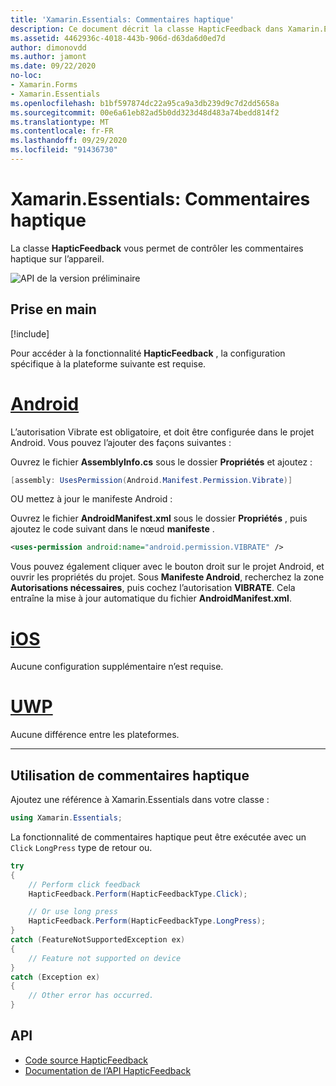 ```yaml
---
title: 'Xamarin.Essentials: Commentaires haptique'
description: Ce document décrit la classe HapticFeedback dans Xamarin.Essentials , qui vous permet de contrôler les commentaires haptique sur l’appareil.
ms.assetid: 4462936c-4018-443b-906d-d63da6d0ed7d
author: dimonovdd
ms.author: jamont
ms.date: 09/22/2020
no-loc:
- Xamarin.Forms
- Xamarin.Essentials
ms.openlocfilehash: b1bf597874dc22a95ca9a3db239d9c7d2dd5658a
ms.sourcegitcommit: 00e6a61eb82ad5b0dd323d48d483a74bedd814f2
ms.translationtype: MT
ms.contentlocale: fr-FR
ms.lasthandoff: 09/29/2020
ms.locfileid: "91436730"
---
```

# <a name="no-locxamarinessentials-haptic-feedback"></a>Xamarin.Essentials: Commentaires haptique

La classe **HapticFeedback** vous permet de contrôler les commentaires haptique sur l’appareil.

![API de la version préliminaire](~/media/shared/preview.png)

## <a name="get-started"></a>Prise en main

[!include[](~/essentials/includes/get-started.md)]

Pour accéder à la fonctionnalité **HapticFeedback** , la configuration spécifique à la plateforme suivante est requise.

# <a name="android"></a>[Android](#tab/android)

L’autorisation Vibrate est obligatoire, et doit être configurée dans le projet Android. Vous pouvez l’ajouter des façons suivantes :

Ouvrez le fichier **AssemblyInfo.cs** sous le dossier **Propriétés** et ajoutez :

```csharp
[assembly: UsesPermission(Android.Manifest.Permission.Vibrate)]
```

OU mettez à jour le manifeste Android :

Ouvrez le fichier **AndroidManifest.xml** sous le dossier **Propriétés** , puis ajoutez le code suivant dans le nœud **manifeste** .

```xml
<uses-permission android:name="android.permission.VIBRATE" />
```

Vous pouvez également cliquer avec le bouton droit sur le projet Android, et ouvrir les propriétés du projet. Sous **Manifeste Android**, recherchez la zone **Autorisations nécessaires**, puis cochez l’autorisation **VIBRATE**. Cela entraîne la mise à jour automatique du fichier **AndroidManifest.xml**.

# <a name="ios"></a>[iOS](#tab/ios)

Aucune configuration supplémentaire n’est requise.

# <a name="uwp"></a>[UWP](#tab/uwp)

Aucune différence entre les plateformes.

-----

## <a name="using-haptic-feedback"></a>Utilisation de commentaires haptique

Ajoutez une référence à Xamarin.Essentials dans votre classe :

```csharp
using Xamarin.Essentials;
```

La fonctionnalité de commentaires haptique peut être exécutée avec un `Click` `LongPress` type de retour ou.

```csharp
try
{
    // Perform click feedback
    HapticFeedback.Perform(HapticFeedbackType.Click);

    // Or use long press    
    HapticFeedback.Perform(HapticFeedbackType.LongPress);
}
catch (FeatureNotSupportedException ex)
{
    // Feature not supported on device
}
catch (Exception ex)
{
    // Other error has occurred.
}
```

## <a name="api"></a>API

- [Code source HapticFeedback](https://github.com/xamarin/Essentials/tree/main/Xamarin.Essentials/HapticFeedback)
- [Documentation de l’API HapticFeedback](xref:Xamarin.Essentials.HapticFeedback)
